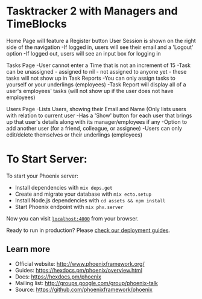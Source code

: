 # Tasktracker 2 with Managers and TimeBlocks
Home Page will feature a Register button
User Session is shown on the right side of the navigation
-If logged in, users will see their email and a 'Logout' option
-If logged out, users will see an input box for logging in

Tasks Page
-User cannot enter a Time that is not an increment of 15
-Task can be unassigned - assigned to nil - not assigned to anyone yet - these tasks will not show up in Task Reports
-You can only assign tasks to yourself or your underlings (employees)
-Task Report will display all of a user's employees' tasks (will not show up if the user does not have employees)

Users Page
-Lists Users, showing their Email and Name (Only lists users with relation to current user
-Has a 'Show' button for each user that brings up that user's details along with its manager/employees if any
-Option to add another user (for a friend, colleague, or assignee)
-Users can only edit/delete themselves or their underlings (employees)

# To Start Server:

To start your Phoenix server:

  * Install dependencies with `mix deps.get`
  * Create and migrate your database with `mix ecto.setup`
  * Install Node.js dependencies with `cd assets && npm install`
  * Start Phoenix endpoint with `mix phx.server`

Now you can visit [`localhost:4000`](http://localhost:4000) from your browser.

Ready to run in production? Please [check our deployment guides](https://hexdocs.pm/phoenix/deployment.html).

## Learn more

  * Official website: http://www.phoenixframework.org/
  * Guides: https://hexdocs.pm/phoenix/overview.html
  * Docs: https://hexdocs.pm/phoenix
  * Mailing list: http://groups.google.com/group/phoenix-talk
  * Source: https://github.com/phoenixframework/phoenix
